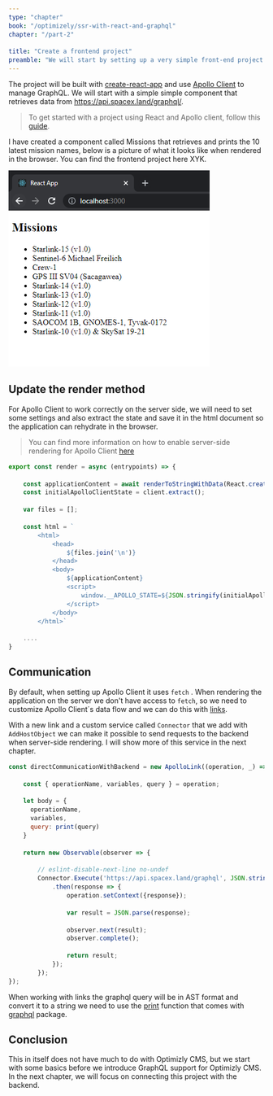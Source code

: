 ```yaml
---
type: "chapter"
book: "/optimizely/ssr-with-react-and-graphql"
chapter: "/part-2"

title: "Create a frontend project"
preamble: "We will start by setting up a very simple front-end project that uses a public GraphQL service. We will then use this project to get an server-side rendering."
---
```


The project will be built with [create-react-app](https://create-react-app.dev/) and use [Apollo Client](https://www.apollographql.com/docs/react/) to manage GraphQL. We will start with a simple simple component that retrieves data from https://api.spacex.land/graphql/.

> To get started with a project using React and Apollo client, follow this [guide](https://www.apollographql.com/docs/react/get-started/).

I have created a component called Missions that retrieves and prints the 10 latest mission names, below is a picture of what it looks like when rendered in the browser. You can find the frontend project here XYK.

![](./resources/missons_component.png)

## Update the render method

For Apollo Client to work correctly on the server side, we will need to set some settings and also extract the state and save it in the html document so the application can rehydrate in the browser.

> You can find more information on how to enable server-side rendering for Apollo Client [here](https://www.apollographql.com/docs/react/performance/server-side-rendering/) 

```javascript
export const render = async (entrypoints) => {
	
	const applicationContent = await renderToStringWithData(React.createElement(App));
	const initialApolloClientState = client.extract();

	var files = [];

	const html = ` 
		<html>
			<head>
				${files.join('\n')}
			</head>
			<body>
				${applicationContent}
				<script>
					window.__APOLLO_STATE=${JSON.stringify(initialApolloClientState).replace(/</g, '\\u003c')}
				</script>
			</body>
		</html>`

    ....
}
```

## Communication

By default, when setting up Apollo Client it uses `fetch` . When rendering the application on the server we don't have access to `fetch`, so we need to customize Apollo Client´s data flow and we can do this with [links](https://www.apollographql.com/docs/react/api/link/introduction/).

With a new link and a custom service called `Connector` that we add with `AddHostObject` we can make it possible to send requests to the backend when server-side rendering. I will show more of this service in the next chapter.

```javascript
const directCommunicationWithBackend = new ApolloLink((operation, _) => {

	const { operationName, variables, query } = operation;
  
	let body = {
	  operationName,
	  variables,
	  query: print(query)
	}
  
	return new Observable(observer => {

		// eslint-disable-next-line no-undef
		Connector.Execute('https://api.spacex.land/graphql', JSON.stringify(body))
			.then(response => { 
				operation.setContext({response});	

				var result = JSON.parse(response);
				
				observer.next(result);
				observer.complete();
				
				return result;
			});
		});
});
```

When working with links the graphql query will be in AST format and convert it to a string we need to use the [print](https://graphql.org/graphql-js/language/#print) function that comes with [graphql](graphql/language) package.

## Conclusion

This in itself does not have much to do with Optimizly CMS, but we start with some basics before we introduce GraphQL support for Optimizly CMS. In the next chapter, we will focus on connecting this project with the backend.
